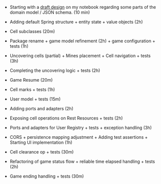 - Starting with a [draft design](https://github.com/danilo-ambrosio/minesweeper/blob/master/assets/%5Bdraft%5Dinitial-model.jpg) on my notebook regarding some parts of the domain model / JSON schema. (10 min)

- Adding default Spring structure + entity state + value objects (2h)

- Cell subclasses (20m)

- Package rename + game model refinement (2h) + game configuration + tests (1h)

- Uncovering cells (partial) + Mines placement + Cell navigation + tests (3h) 

- Completing the uncovering logic + tests (2h)

- Game Resume (20m)

- Cell marks + tests (1h)

- User model + tests (15m)

- Adding ports and adapters (2h)

- Exposing cell operations on Rest Resources + tests (2h)

- Ports and adapters for User Registry + tests + exception handling (3h)

- CORS + persistence mapping adjustment + Adding test assertions + Starting UI implementation (1h)

- Cell clearance op + tests (30m)

- Refactoring of game status flow + reliable time elapsed handling + tests (2h) 

- Game ending handling + tests (30m)